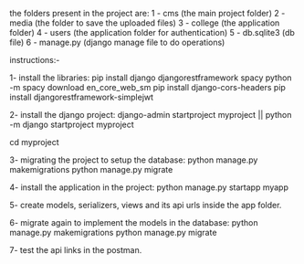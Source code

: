 the folders present in the project are:
1 - cms (the main project folder)
2 - media (the folder to save the uploaded files)
3 - college (the application folder)
4 - users (the application folder for authentication)
5 - db.sqlite3 (db file)
6 - manage.py (django manage file to do operations)


instructions:-

1- install the libraries:
pip install django djangorestframework spacy
python -m spacy download en_core_web_sm
pip install django-cors-headers
pip install djangorestframework-simplejwt

2- install the django project:
django-admin startproject myproject || python -m django startproject myproject

cd myproject

3- migrating the project to setup the database:
python manage.py makemigrations
python manage.py migrate

4- install the application in the project:
python manage.py startapp myapp

5- create models, serializers, views and its api urls inside the app folder.

6- migrate again to implement the models in the database:
python manage.py makemigrations
python manage.py migrate

7- test the api links in the postman.


 

